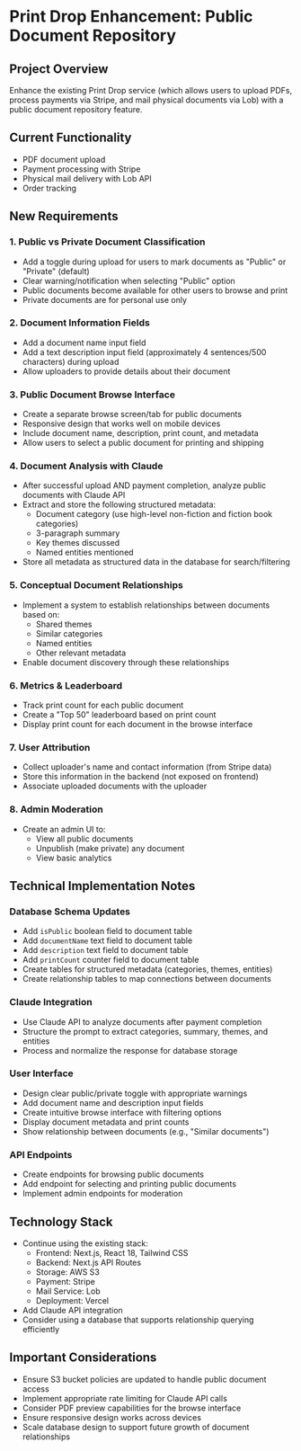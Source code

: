 # Print Drop Enhancement: Public Document Repository

## Project Overview
Enhance the existing Print Drop service (which allows users to upload PDFs, process payments via Stripe, and mail physical documents via Lob) with a public document repository feature.

## Current Functionality
- PDF document upload
- Payment processing with Stripe
- Physical mail delivery with Lob API
- Order tracking

## New Requirements

### 1. Public vs Private Document Classification
- Add a toggle during upload for users to mark documents as "Public" or "Private" (default)
- Clear warning/notification when selecting "Public" option
- Public documents become available for other users to browse and print
- Private documents are for personal use only

### 2. Document Information Fields
- Add a document name input field
- Add a text description input field (approximately 4 sentences/500 characters) during upload
- Allow uploaders to provide details about their document

### 3. Public Document Browse Interface
- Create a separate browse screen/tab for public documents
- Responsive design that works well on mobile devices
- Include document name, description, print count, and metadata
- Allow users to select a public document for printing and shipping

### 4. Document Analysis with Claude
- After successful upload AND payment completion, analyze public documents with Claude API
- Extract and store the following structured metadata:
  - Document category (use high-level non-fiction and fiction book categories)
  - 3-paragraph summary
  - Key themes discussed
  - Named entities mentioned
- Store all metadata as structured data in the database for search/filtering

### 5. Conceptual Document Relationships
- Implement a system to establish relationships between documents based on:
  - Shared themes
  - Similar categories
  - Named entities
  - Other relevant metadata
- Enable document discovery through these relationships

### 6. Metrics & Leaderboard
- Track print count for each public document
- Create a "Top 50" leaderboard based on print count
- Display print count for each document in the browse interface

### 7. User Attribution
- Collect uploader's name and contact information (from Stripe data)
- Store this information in the backend (not exposed on frontend)
- Associate uploaded documents with the uploader

### 8. Admin Moderation
- Create an admin UI to:
  - View all public documents
  - Unpublish (make private) any document
  - View basic analytics

## Technical Implementation Notes

### Database Schema Updates
- Add `isPublic` boolean field to document table
- Add `documentName` text field to document table
- Add `description` text field to document table
- Add `printCount` counter field to document table
- Create tables for structured metadata (categories, themes, entities)
- Create relationship tables to map connections between documents

### Claude Integration
- Use Claude API to analyze documents after payment completion
- Structure the prompt to extract categories, summary, themes, and entities
- Process and normalize the response for database storage

### User Interface
- Design clear public/private toggle with appropriate warnings
- Add document name and description input fields
- Create intuitive browse interface with filtering options
- Display document metadata and print counts
- Show relationship between documents (e.g., "Similar documents")

### API Endpoints
- Create endpoints for browsing public documents
- Add endpoint for selecting and printing public documents
- Implement admin endpoints for moderation

## Technology Stack
- Continue using the existing stack:
  - Frontend: Next.js, React 18, Tailwind CSS
  - Backend: Next.js API Routes
  - Storage: AWS S3
  - Payment: Stripe
  - Mail Service: Lob
  - Deployment: Vercel
- Add Claude API integration
- Consider using a database that supports relationship querying efficiently

## Important Considerations
- Ensure S3 bucket policies are updated to handle public document access
- Implement appropriate rate limiting for Claude API calls
- Consider PDF preview capabilities for the browse interface
- Ensure responsive design works across devices
- Scale database design to support future growth of document relationships